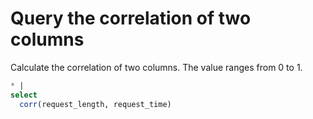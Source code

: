 # Query the correlation of two columns

Calculate the correlation of two columns. The value ranges from 0 to 1.

```SQL
* |
select
  corr(request_length, request_time)
```
